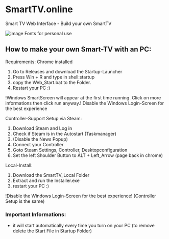 # SmartTV.online
Smart TV Web Interface - Build your own SmartTV

![image](https://user-images.githubusercontent.com/83350146/158901149-a90d8c0a-4877-4123-b2ae-e7ac59d1e469.png)
Fonts for personal use

## How to make your own Smart-TV with an PC:

Requirements: Chrome installed

1. Go to Releases and download the Startup-Launcher
3. Press Win + R and type in shell:startup
4. copy the Web_Start.bat to the Folder.
5. Restart your PC :)

!Windows SmartScreen will appear at the first time running. Click on more informations then click run anyway.!
Disable the Windows Login-Screen for the best experience

Controller-Support Setup via Steam:
1. Download Steam and Log in 
2. Check if Steam is in the Autostart (Taskmanager)
3. (Disable the News Popup)
4. Connect your Controller
5. Goto Steam Settings, Controller, Desktopconfiguration
6. Set the left Shoulder Button to ALT + Left_Arrow (page back in chrome)

Local-Install:
1. Download the SmartTV_Local Folder
2. Extract and run the Installer.exe
3. restart your PC :)

!Disable the Windows Login-Screen for the best experience!
(Controller Setup is the same)

### Important Informations:
- it will start automatically every time you turn on your PC
  (to remove delete the Start File in Startup Folder)
